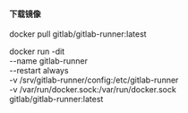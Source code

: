 #### 下载镜像
docker pull  gitlab/gitlab-runner:latest


docker run -dit \
--name gitlab-runner \
--restart always \
-v /srv/gitlab-runner/config:/etc/gitlab-runner \
-v /var/run/docker.sock:/var/run/docker.sock \
gitlab/gitlab-runner:latest